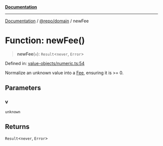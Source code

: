 [**Documentation**](../../../README.md)

***

[Documentation](../../../README.md) / [@repo/domain](../README.md) / newFee

# Function: newFee()

> **newFee**(`v`): `Result`\<`never`, `Error`\>

Defined in: [value-objects/numeric.ts:54](https://github.com/o3osatoshi/experiment/blob/54ab00df974a3e9f8283fbcd8c611ed1e0274132/packages/domain/src/value-objects/numeric.ts#L54)

Normalize an unknown value into a [Fee](../type-aliases/Fee.md), ensuring it is >= 0.

## Parameters

### v

`unknown`

## Returns

`Result`\<`never`, `Error`\>
